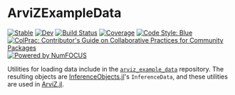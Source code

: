 # ArviZExampleData

[![Stable](https://img.shields.io/badge/docs-stable-blue.svg)](https://exampledata.julia.arviz.org/stable/)
[![Dev](https://img.shields.io/badge/docs-dev-blue.svg)](https://exampledata.julia.arviz.org/dev/)
[![Build Status](https://github.com/arviz-devs/ArviZExampleData.jl/actions/workflows/CI.yml/badge.svg?branch=main)](https://github.com/arviz-devs/ArviZExampleData.jl/actions/workflows/CI.yml?query=branch%3Amain)
[![Coverage](https://codecov.io/gh/arviz-devs/ArviZExampleData.jl/branch/main/graph/badge.svg)](https://codecov.io/gh/arviz-devs/ArviZExampleData.jl)
[![Code Style: Blue](https://img.shields.io/badge/code%20style-blue-4495d1.svg)](https://github.com/invenia/BlueStyle)
[![ColPrac: Contributor's Guide on Collaborative Practices for Community Packages](https://img.shields.io/badge/ColPrac-Contributor's%20Guide-blueviolet)](https://github.com/SciML/ColPrac)
[![Powered by NumFOCUS](https://img.shields.io/badge/powered%20by-NumFOCUS-orange.svg?style=flat&colorA=E1523D&colorB=007D8A)](https://numfocus.org)

Utilities for loading data include in the [`arviz_example_data`](https://github.com/arviz-devs/arviz_example_data) repository.
The resulting objects are [InferenceObjects.jl](https://github.com/arviz-devs/InferenceObjects.jl)'s `InferenceData`, and these utilities are used in [ArviZ.jl](https://github.com/arviz-devs/ArviZ.jl).
